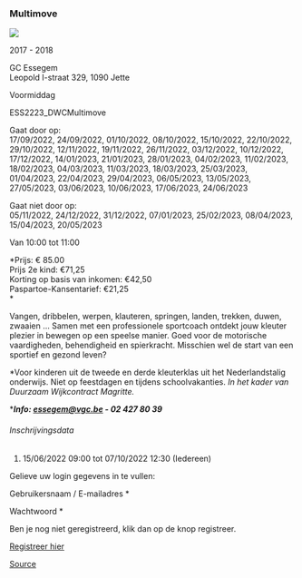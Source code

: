 ### Multimove

![](https://s3-eu-west-1.amazonaws.com/os-kwdo/prod/vgc/images/activity/62a35978cd567_multimove_foto.jpg)

2017 - 2018

GC Essegem  
Leopold I-straat 329, 1090 Jette

Voormiddag

ESS2223\_DWCMultimove

Gaat door op:  
17/09/2022, 24/09/2022, 01/10/2022, 08/10/2022, 15/10/2022, 22/10/2022, 29/10/2022, 12/11/2022, 19/11/2022, 26/11/2022, 03/12/2022, 10/12/2022, 17/12/2022, 14/01/2023, 21/01/2023, 28/01/2023, 04/02/2023, 11/02/2023, 18/02/2023, 04/03/2023, 11/03/2023, 18/03/2023, 25/03/2023, 01/04/2023, 22/04/2023, 29/04/2023, 06/05/2023, 13/05/2023, 27/05/2023, 03/06/2023, 10/06/2023, 17/06/2023, 24/06/2023

Gaat niet door op:  
05/11/2022, 24/12/2022, 31/12/2022, 07/01/2023, 25/02/2023, 08/04/2023, 15/04/2023, 20/05/2023

Van 10:00 tot 11:00

*Prijs: € 85.00  
Prijs 2e kind: €71,25  
Korting op basis van inkomen: €42,50  
Paspartoe-Kansentarief: €21,25  
*

  
Vangen, dribbelen, werpen, klauteren, springen, landen, trekken, duwen, zwaaien … Samen met een professionele sportcoach ontdekt jouw kleuter plezier in bewegen op een speelse manier. Goed voor de motorische vaardigheden, behendigheid en spierkracht. Misschien wel de start van een sportief en gezond leven?

*Voor kinderen uit de tweede en derde kleuterklas uit het Nederlandstalig onderwijs. Niet op feestdagen en tijdens schoolvakanties. *In het kader van Duurzaam Wijkcontract Magritte.*  
  
****Info: [essegem@vgc.be](http://mailto:essegem@vgc.be/) - 02 427 80 39***

###### Inschrijvingsdata

1.  15/06/2022 09:00 tot 07/10/2022 12:30 (Iedereen)

Gelieve uw login gegevens in te vullen:

Gebruikersnaam / E-mailadres \* 

Wachtwoord \* 

  

Ben je nog niet geregistreerd, klik dan op de knop registreer.

[Registreer hier](/registration)

[Source](https://tickets.vgc.be/activity/subscribe/ESS2223_DWCMultimove)